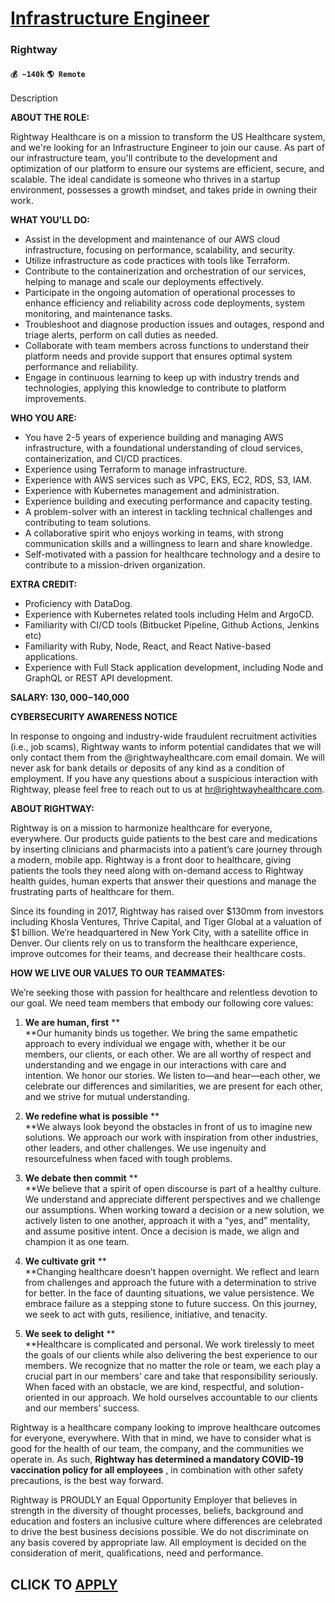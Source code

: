 # [Infrastructure Engineer](https://www.remotewlb.com/apply/infrastructure-engineer-70041)  
### Rightway  
#### `💰 ~140k` `🌎 Remote`  

Description

**ABOUT THE ROLE:**

Rightway Healthcare is on a mission to transform the US Healthcare system, and we're looking for an Infrastructure Engineer to join our cause. As part of our infrastructure team, you'll contribute to the development and optimization of our platform to ensure our systems are efficient, secure, and scalable. The ideal candidate is someone who thrives in a startup environment, possesses a growth mindset, and takes pride in owning their work.

**WHAT YOU'LL DO:**

  * Assist in the development and maintenance of our AWS cloud infrastructure, focusing on performance, scalability, and security.
  * Utilize infrastructure as code practices with tools like Terraform.
  * Contribute to the containerization and orchestration of our services, helping to manage and scale our deployments effectively.
  * Participate in the ongoing automation of operational processes to enhance efficiency and reliability across code deployments, system monitoring, and maintenance tasks.
  * Troubleshoot and diagnose production issues and outages, respond and triage alerts, perform on call duties as needed.
  * Collaborate with team members across functions to understand their platform needs and provide support that ensures optimal system performance and reliability.
  * Engage in continuous learning to keep up with industry trends and technologies, applying this knowledge to contribute to platform improvements.

**WHO YOU ARE:**

  * You have 2-5 years of experience building and managing AWS infrastructure, with a foundational understanding of cloud services, containerization, and CI/CD practices.
  * Experience using Terraform to manage infrastructure.
  * Experience with AWS services such as VPC, EKS, EC2, RDS, S3, IAM.
  * Experience with Kubernetes management and administration.
  * Experience building and executing performance and capacity testing.
  * A problem-solver with an interest in tackling technical challenges and contributing to team solutions.
  * A collaborative spirit who enjoys working in teams, with strong communication skills and a willingness to learn and share knowledge.
  * Self-motivated with a passion for healthcare technology and a desire to contribute to a mission-driven organization.

**EXTRA CREDIT:**

  * Proficiency with DataDog.
  * Experience with Kubernetes related tools including Helm and ArgoCD.
  * Familiarity with CI/CD tools (Bitbucket Pipeline, Github Actions, Jenkins etc)
  * Familiarity with Ruby, Node, React, and React Native-based applications.
  * Experience with Full Stack application development, including Node and GraphQL or REST API development.

**SALARY: $130,000-$140,000**

**CYBERSECURITY AWARENESS NOTICE**

In response to ongoing and industry-wide fraudulent recruitment activities (i.e., job scams), Rightway wants to inform potential candidates that we will only contact them from the @rightwayhealthcare.com email domain. We will never ask for bank details or deposits of any kind as a condition of employment. If you have any questions about a suspicious interaction with Rightway, please feel free to reach out to us at hr@rightwayhealthcare.com.

**ABOUT RIGHTWAY:**

Rightway is on a mission to harmonize healthcare for everyone, everywhere. Our products guide patients to the best care and medications by inserting clinicians and pharmacists into a patient’s care journey through a modern, mobile app. Rightway is a front door to healthcare, giving patients the tools they need along with on-demand access to Rightway health guides, human experts that answer their questions and manage the frustrating parts of healthcare for them.

Since its founding in 2017, Rightway has raised over $130mm from investors including Khosla Ventures, Thrive Capital, and Tiger Global at a valuation of $1 billion. We’re headquartered in New York City, with a satellite office in Denver. Our clients rely on us to transform the healthcare experience, improve outcomes for their teams, and decrease their healthcare costs.

**HOW WE LIVE OUR VALUES TO OUR TEAMMATES:**

We’re seeking those with passion for healthcare and relentless devotion to our goal. We need team members that embody our following core values:

1) **We are human, first** **  
**Our humanity binds us together. We bring the same empathetic approach to every individual we engage with, whether it be our members, our clients, or each other. We are all worthy of respect and understanding and we engage in our interactions with care and intention. We honor our stories. We listen to—and hear—each other, we celebrate our differences and similarities, we are present for each other, and we strive for mutual understanding.

2) **We redefine what is possible** **  
**We always look beyond the obstacles in front of us to imagine new solutions. We approach our work with inspiration from other industries, other leaders, and other challenges. We use ingenuity and resourcefulness when faced with tough problems.

3) **We debate then commit** **  
**We believe that a spirit of open discourse is part of a healthy culture. We understand and appreciate different perspectives and we challenge our assumptions. When working toward a decision or a new solution, we actively listen to one another, approach it with a “yes, and” mentality, and assume positive intent. Once a decision is made, we align and champion it as one team.

4) **We cultivate grit** **  
**Changing healthcare doesn’t happen overnight. We reflect and learn from challenges and approach the future with a determination to strive for better. In the face of daunting situations, we value persistence. We embrace failure as a stepping stone to future success. On this journey, we seek to act with guts, resilience, initiative, and tenacity.

5) **We seek to delight** **  
**Healthcare is complicated and personal. We work tirelessly to meet the goals of our clients while also delivering the best experience to our members. We recognize that no matter the role or team, we each play a crucial part in our members’ care and take that responsibility seriously. When faced with an obstacle, we are kind, respectful, and solution-oriented in our approach. We hold ourselves accountable to our clients and our members’ success.

Rightway is a healthcare company looking to improve healthcare outcomes for everyone, everywhere. With that in mind, we have to consider what is good for the health of our team, the company, and the communities we operate in. As such, **Rightway has determined a mandatory COVID-19 vaccination policy for all employees** , in combination with other safety precautions, is the best way forward.

Rightway is PROUDLY an Equal Opportunity Employer that believes in strength in the diversity of thought processes, beliefs, background and education and fosters an inclusive culture where differences are celebrated to drive the best business decisions possible. We do not discriminate on any basis covered by appropriate law. All employment is decided on the consideration of merit, qualifications, need and performance.

  
## CLICK TO [APPLY](https://www.remotewlb.com/apply/infrastructure-engineer-70041)

